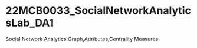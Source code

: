 # 22MCB0033_SocialNetworkAnalyticsLab_DA1
Social Network Analytics:Graph,Attributes,Centrality Measures
